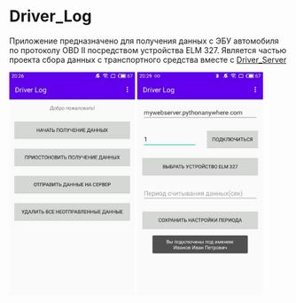 # Driver_Log

Приложение предназначено для получения данных с ЭБУ автомобиля по протоколу OBD II посредством устройства ELM 327.
Является частью проекта сбора данных с транспортного средства вместе с [Driver_Server](https://github.com/prosto-kosmos/Driver_Server)

<img src="https://github.com/prosto-kosmos/Driver_Log/raw/master/image1.jpg" width="45%" /> <img src="https://github.com/prosto-kosmos/Driver_Log/raw/master/image2.jpg" width="45%" />
